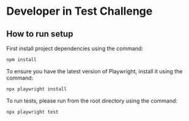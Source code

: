 # Developer in Test Challenge

## How to run setup

First install project dependencies using the command:
```sh
npm install
```

To ensure you have the latest version of Playwright, install it using the command:
```sh
npx playwright install
```

To run tests, please run from the root directory using the command:
```sh
npx playwright test
```
